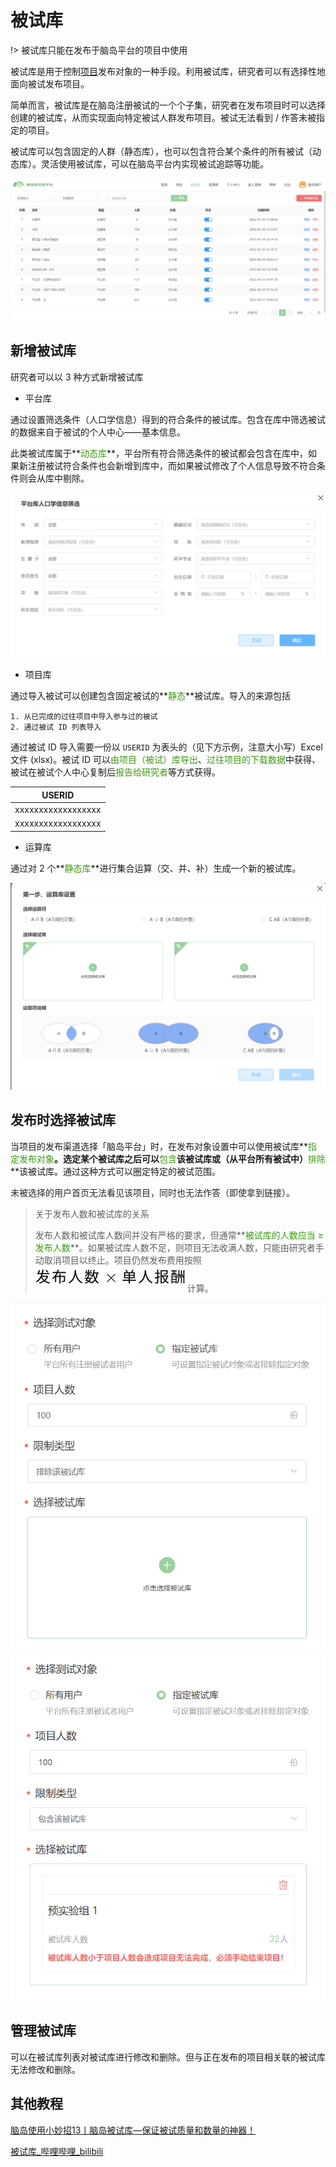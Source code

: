 # 被试库 <!-- {docsify-ignore-all} -->

!> 被试库只能在发布于脑岛平台的项目中使用


被试库是用于控制[项目](/2-researcher-manual/1-project.md)发布对象的一种手段。利用被试库，研究者可以有选择性地面向被试发布项目。

简单而言，被试库是在脑岛注册被试的一个个子集，研究者在发布项目时可以选择创建的被试库，从而实现面向特定被试人群发布项目。被试无法看到 / 作答未被指定的项目。

被试库可以包含固定的人群（静态库），也可以包含符合某个条件的所有被试（动态库）。灵活使用被试库，可以在脑岛平台内实现被试追踪等功能。

![](../images/2022/1653822001584-1ac70324-679f-4f3f-9e8b-9fb139fcd551.png)

## 新增被试库
研究者可以以 3 种方式新增被试库

+ 平台库

通过设置筛选条件（人口学信息）得到的符合条件的被试库。包含在库中筛选被试的数据来自于被试的个人中心——基本信息。

此类被试库属于**<font style="color:#389E0D;">动态库</font>**，平台所有符合筛选条件的被试都会包含在库中，如果新注册被试符合条件也会新增到库中，而如果被试修改了个人信息导致不符合条件则会从库中剔除。

![](../images/2022/1653822041314-00d0475f-6d88-47f5-ab11-fd7351ca5e7e.png)

+ 项目库

通过导入被试可以创建包含固定被试的**<font style="color:#389E0D;">静态</font>**被试库。导入的来源包括

    1. 从已完成的过往项目中导入参与过的被试
    2. 通过被试 ID 列表导入

通过被试 ID 导入需要一份以 `USERID` 为表头的（见下方示例，注意大小写）Excel 文件 (xlsx)。被试 ID 可以<font style="color:#389E0D;">由项目（被试）库导出</font>、<font style="color:#389E0D;">过往项目的下载数据</font>中获得、被试在被试个人中心复制后<font style="color:#389E0D;">报告给研究者</font>等方式获得。

| **USERID** |
| --- |
| xxxxxxxxxxxxxxxxxx |
| xxxxxxxxxxxxxxxxxx |


+ 运算库

通过对 2 个**<font style="color:#389E0D;">静态库</font>**进行集合运算（交、并、补）生成一个新的被试库。

![](../images/2022/1653822066903-bcd22b03-ae0b-486a-94cd-898f8dbff5d8.png)



## 发布时选择被试库
当项目的发布渠道选择「脑岛平台」时，在发布对象设置中可以使用被试库**<font style="color:#389E0D;">指定发布对象</font>**。选定某个被试库之后可以**<font style="color:#389E0D;">包含</font>**该被试库或（从平台所有被试中）**<font style="color:#389E0D;">排除</font>**该被试库。通过这种方式可以圈定特定的被试范围。

<font style="color:rgb(38, 38, 38);">未被选择的用户首页无法看见该项目，同时也无法作答（即使拿到链接）。</font>

> 关于发布人数和被试库的关系
>
> 发布人数和被试库人数间并没有严格的要求，但通常**<font style="color:#389E0D;">被试库的人数应当 ≥ 发布人数</font>**。如果被试库人数不足，则项目无法收满人数，只能由研究者手动取消项目以终止。项目仍然发布费用按照![image](../images/2024/ab53eb3b1847ed860244ca98a46bdd23.svg)计算。
>

![](../images/2022/1653822125113-f7662c2c-2aaf-41fb-9f72-62ce0e0e7380.png)![](../images/2022/1656088323851-133ba7dc-49aa-483c-be2a-4d6750d9ef92.png)

## 管理被试库
可以在被试库列表对被试库进行修改和删除。但与正在发布的项目相关联的被试库无法修改和删除。

## 其他教程
[脑岛使用小妙招13丨脑岛被试库—保证被试质量和数量的神器！](https://mp.weixin.qq.com/s/m5qv1BBj4wmgN8kBGxi_bg)

[被试库_哔哩哔哩_bilibili](https://www.bilibili.com/video/BV1g14y147ZT?p=14)

